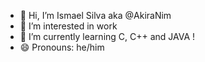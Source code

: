 - 👋 Hi, I’m Ismael Silva aka @AkiraNim
- 👀 I’m interested in work
- 🌱 I’m currently learning C, C++ and JAVA !
- 😄 Pronouns: he/him

<!---
AkiraNim/AkiraNim is a ✨ special ✨ repository because its `README.md` (this file) appears on your GitHub profile.
You can click the Preview link to take a look at your changes.
--->
